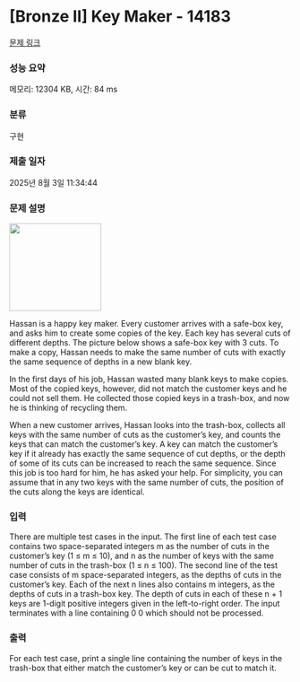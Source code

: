 # [Bronze II] Key Maker - 14183 

[문제 링크](https://www.acmicpc.net/problem/14183) 

### 성능 요약

메모리: 12304 KB, 시간: 84 ms

### 분류

구현

### 제출 일자

2025년 8월 3일 11:34:44

### 문제 설명

<p><img alt="" src="" style="height:156px; width:164px"></p>

<p>Hassan is a happy key maker. Every customer arrives with a safe-box key, and asks him to create some copies of the key. Each key has several cuts of different depths. The picture below shows a safe-box key with 3 cuts. To make a copy, Hassan needs to make the same number of cuts with exactly the same sequence of depths in a new blank key.</p>

<p>In the first days of his job, Hassan wasted many blank keys to make copies. Most of the copied keys, however, did not match the customer keys and he could not sell them. He collected those copied keys in a trash-box, and now he is thinking of recycling them.</p>

<p>When a new customer arrives, Hassan looks into the trash-box, collects all keys with the same number of cuts as the customer’s key, and counts the keys that can match the customer’s key. A key can match the customer’s key if it already has exactly the same sequence of cut depths, or the depth of some of its cuts can be increased to reach the same sequence. Since this job is too hard for him, he has asked your help. For simplicity, you can assume that in any two keys with the same number of cuts, the position of the cuts along the keys are identical.</p>

### 입력 

 <p>There are multiple test cases in the input. The first line of each test case contains two space-separated integers m as the number of cuts in the customer’s key (1 ≤ m ≤ 10), and n as the number of keys with the same number of cuts in the trash-box (1 ≤ n ≤ 100). The second line of the test case consists of m space-separated integers, as the depths of cuts in the customer’s key. Each of the next n lines also contains m integers, as the depths of cuts in a trash-box key. The depth of cuts in each of these n + 1 keys are 1-digit positive integers given in the left-to-right order. The input terminates with a line containing 0 0 which should not be processed.</p>

### 출력 

 <p>For each test case, print a single line containing the number of keys in the trash-box that either match the customer’s key or can be cut to match it.</p>

